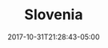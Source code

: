 ---
categories:
- ""
- ""
date: "2017-10-31T21:28:43-05:00"
description: "I'm originally from Slovenia, a country in Central Europe, on the shore of the Adriatic Sea. It's small, beautiful and a great place to live."
draft: false
image: pic10.jpg
keywords: ""
slug: Slovenia
title: Slovenia
---